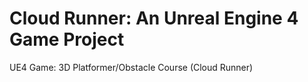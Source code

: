 # Cloud Runner: An Unreal Engine 4 Game Project
UE4 Game: 3D Platformer/Obstacle Course (Cloud Runner)
